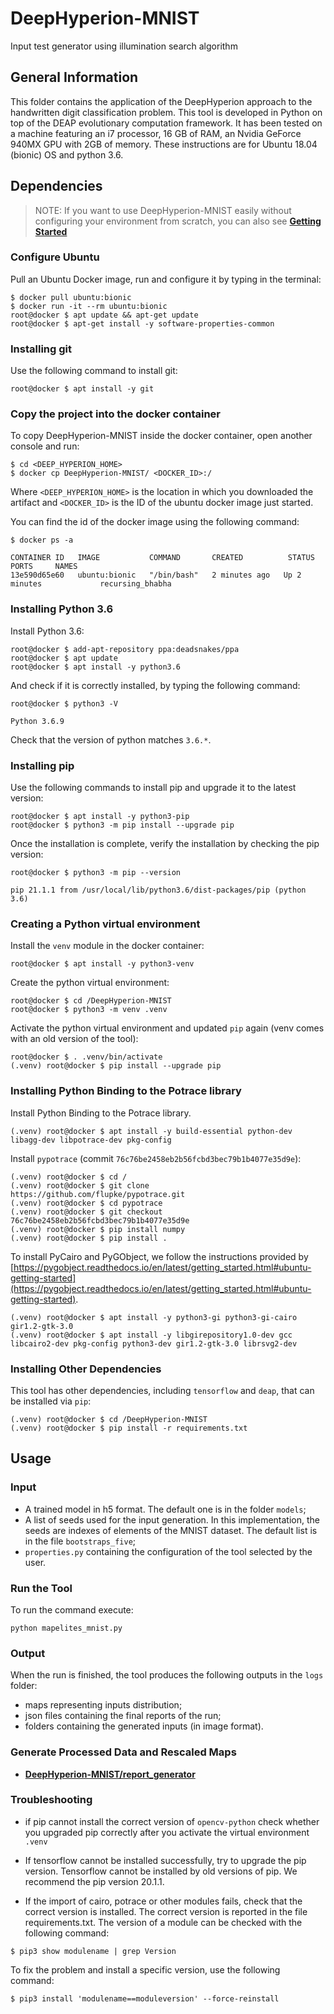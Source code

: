 # DeepHyperion-MNIST #

Input test generator using illumination search algorithm

## General Information ##
This folder contains the application of the DeepHyperion  approach to the handwritten digit classification problem.
This tool is developed in Python on top of the DEAP evolutionary computation framework. It has been tested on a machine featuring an i7 processor, 16 GB of RAM, an Nvidia GeForce 940MX GPU with 2GB of memory. These instructions are for Ubuntu 18.04 (bionic) OS and python 3.6.

## Dependencies ##

> NOTE: If you want to use DeepHyperion-MNIST easily without configuring your environment from scratch, you can also see [__Getting Started__](../documentation/getting_started.md)

### Configure Ubuntu ###
Pull an Ubuntu Docker image, run and configure it by typing in the terminal:

``` 
$ docker pull ubuntu:bionic
$ docker run -it --rm ubuntu:bionic
root@docker $ apt update && apt-get update
root@docker $ apt-get install -y software-properties-common
```

### Installing git ###
Use the following command to install git:

``` 
root@docker $ apt install -y git
```

### Copy the project into the docker container ###

To copy DeepHyperion-MNIST inside the docker container, open another console and run:

``` 
$ cd <DEEP_HYPERION_HOME>
$ docker cp DeepHyperion-MNIST/ <DOCKER_ID>:/
```

Where `<DEEP_HYPERION_HOME>` is the location in which you downloaded the artifact and `<DOCKER_ID>` is the ID of the ubuntu docker image just started.

You can find the id of the docker image using the following command:

```
$ docker ps -a

CONTAINER ID   IMAGE           COMMAND       CREATED          STATUS          PORTS     NAMES
13e590d65e60   ubuntu:bionic   "/bin/bash"   2 minutes ago   Up 2 minutes             recursing_bhabha
```

### Installing Python 3.6 ###
Install Python 3.6:

``` 
root@docker $ add-apt-repository ppa:deadsnakes/ppa
root@docker $ apt update
root@docker $ apt install -y python3.6
```

And check if it is correctly installed, by typing the following command:

``` 
root@docker $ python3 -V

Python 3.6.9
```

Check that the version of python matches `3.6.*`.

### Installing pip ###

Use the following commands to install pip and upgrade it to the latest version:

``` 
root@docker $ apt install -y python3-pip
root@docker $ python3 -m pip install --upgrade pip
```

Once the installation is complete, verify the installation by checking the pip version:

``` 
root@docker $ python3 -m pip --version

pip 21.1.1 from /usr/local/lib/python3.6/dist-packages/pip (python 3.6)
```
### Creating a Python virtual environment ###

Install the `venv` module in the docker container:

``` 
root@docker $ apt install -y python3-venv
```

Create the python virtual environment:

```
root@docker $ cd /DeepHyperion-MNIST
root@docker $ python3 -m venv .venv
```

Activate the python virtual environment and updated `pip` again (venv comes with an old version of the tool):

```
root@docker $ . .venv/bin/activate
(.venv) root@docker $ pip install --upgrade pip
```

### Installing Python Binding to the Potrace library ###
Install Python Binding to the Potrace library.

``` 
(.venv) root@docker $ apt install -y build-essential python-dev libagg-dev libpotrace-dev pkg-config
``` 

Install `pypotrace` (commit `76c76be2458eb2b56fcbd3bec79b1b4077e35d9e`):

``` 
(.venv) root@docker $ cd /
(.venv) root@docker $ git clone https://github.com/flupke/pypotrace.git
(.venv) root@docker $ cd pypotrace
(.venv) root@docker $ git checkout 76c76be2458eb2b56fcbd3bec79b1b4077e35d9e
(.venv) root@docker $ pip install numpy
(.venv) root@docker $ pip install .
``` 

To install PyCairo and PyGObject, we follow the instructions provided by [https://pygobject.readthedocs.io/en/latest/getting_started.html#ubuntu-getting-started](https://pygobject.readthedocs.io/en/latest/getting_started.html#ubuntu-getting-started).

``` 
(.venv) root@docker $ apt install -y python3-gi python3-gi-cairo gir1.2-gtk-3.0
(.venv) root@docker $ apt install -y libgirepository1.0-dev gcc libcairo2-dev pkg-config python3-dev gir1.2-gtk-3.0 librsvg2-dev
``` 

### Installing Other Dependencies ###

This tool has other dependencies, including `tensorflow` and `deap`, that can be installed via `pip`:

```
(.venv) root@docker $ cd /DeepHyperion-MNIST
(.venv) root@docker $ pip install -r requirements.txt
``` 

## Usage ##
### Input ###

* A trained model in h5 format. The default one is in the folder `models`;
* A list of seeds used for the input generation. In this implementation, the seeds are indexes of elements of the MNIST dataset. The default list is in the file `bootstraps_five`;
* `properties.py` containing the configuration of the tool selected by the user.

### Run the Tool ###

To run the command execute:

```
python mapelites_mnist.py
```

### Output ###

When the run is finished, the tool produces the following outputs in the `logs` folder:

* maps representing inputs distribution;
* json files containing the final reports of the run;
* folders containing the generated inputs (in image format).


### Generate Processed Data and Rescaled Maps ###

* [__DeepHyperion-MNIST/report_generator__](../DeepHyperion-MNIST/report_generator/README.md)


### Troubleshooting ###

* if pip cannot install the correct version of `opencv-python` check whether you upgraded pip correctly after you activate the virtual environment `.venv`

* If tensorflow cannot be installed successfully, try to upgrade the pip version. Tensorflow cannot be installed by old versions of pip. We recommend the pip version 20.1.1.

* If the import of cairo, potrace or other modules fails, check that the correct version is installed. The correct version is reported in the file requirements.txt. The version of a module can be checked with the following command:

```
$ pip3 show modulename | grep Version
```
    
To fix the problem and install a specific version, use the following command:
    
```
$ pip3 install 'modulename==moduleversion' --force-reinstall
```


